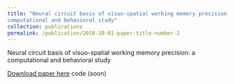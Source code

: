 ```yaml
---
title: "Neural circuit basis of visuo-spatial working memory precision: a
computational and behavioral study"
collection: publications
permalink: /publication/2010-10-01-paper-title-number-2
---
```


Neural circuit basis of visuo-spatial working memory precision: a
computational and behavioral study

[Download paper here](https://jmourabarbosa.github.io/files/almeida.pdf)
code (soon)

